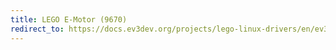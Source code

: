 ```yaml
---
title: LEGO E-Motor (9670)
redirect_to: https://docs.ev3dev.org/projects/lego-linux-drivers/en/ev3dev-jessie/motor_data.html#lego-9670
---
```

